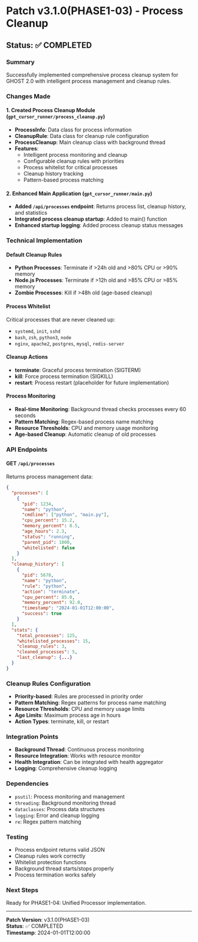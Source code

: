 # Patch v3.1.0(PHASE1-03) - Process Cleanup

## Status: ✅ COMPLETED

### Summary
Successfully implemented comprehensive process cleanup system for GHOST 2.0 with intelligent process management and cleanup rules.

### Changes Made

#### 1. Created Process Cleanup Module (`gpt_cursor_runner/process_cleanup.py`)
- **ProcessInfo**: Data class for process information
- **CleanupRule**: Data class for cleanup rule configuration
- **ProcessCleanup**: Main cleanup class with background thread
- **Features**:
  - Intelligent process monitoring and cleanup
  - Configurable cleanup rules with priorities
  - Process whitelist for critical processes
  - Cleanup history tracking
  - Pattern-based process matching

#### 2. Enhanced Main Application (`gpt_cursor_runner/main.py`)
- **Added `/api/processes` endpoint**: Returns process list, cleanup history, and statistics
- **Integrated process cleanup startup**: Added to main() function
- **Enhanced startup logging**: Added process cleanup status messages

### Technical Implementation

#### Default Cleanup Rules
- **Python Processes**: Terminate if >24h old and >80% CPU or >90% memory
- **Node.js Processes**: Terminate if >12h old and >85% CPU or >85% memory
- **Zombie Processes**: Kill if >48h old (age-based cleanup)

#### Process Whitelist
Critical processes that are never cleaned up:
- `systemd`, `init`, `sshd`
- `bash`, `zsh`, `python3`, `node`
- `nginx`, `apache2`, `postgres`, `mysql`, `redis-server`

#### Cleanup Actions
- **terminate**: Graceful process termination (SIGTERM)
- **kill**: Force process termination (SIGKILL)
- **restart**: Process restart (placeholder for future implementation)

#### Process Monitoring
- **Real-time Monitoring**: Background thread checks processes every 60 seconds
- **Pattern Matching**: Regex-based process name matching
- **Resource Thresholds**: CPU and memory usage monitoring
- **Age-based Cleanup**: Automatic cleanup of old processes

### API Endpoints

#### GET `/api/processes`
Returns process management data:
```json
{
  "processes": [
    {
      "pid": 1234,
      "name": "python",
      "cmdline": ["python", "main.py"],
      "cpu_percent": 15.2,
      "memory_percent": 8.5,
      "age_hours": 2.3,
      "status": "running",
      "parent_pid": 1000,
      "whitelisted": false
    }
  ],
  "cleanup_history": [
    {
      "pid": 5678,
      "name": "python",
      "rule": "python",
      "action": "terminate",
      "cpu_percent": 85.0,
      "memory_percent": 92.0,
      "timestamp": "2024-01-01T12:00:00",
      "success": true
    }
  ],
  "stats": {
    "total_processes": 125,
    "whitelisted_processes": 15,
    "cleanup_rules": 3,
    "cleaned_processes": 5,
    "last_cleanup": {...}
  }
}
```

### Cleanup Rules Configuration
- **Priority-based**: Rules are processed in priority order
- **Pattern Matching**: Regex patterns for process name matching
- **Resource Thresholds**: CPU and memory usage limits
- **Age Limits**: Maximum process age in hours
- **Action Types**: terminate, kill, or restart

### Integration Points
- **Background Thread**: Continuous process monitoring
- **Resource Integration**: Works with resource monitor
- **Health Integration**: Can be integrated with health aggregator
- **Logging**: Comprehensive cleanup logging

### Dependencies
- `psutil`: Process monitoring and management
- `threading`: Background monitoring thread
- `dataclasses`: Process data structures
- `logging`: Error and cleanup logging
- `re`: Regex pattern matching

### Testing
- Process endpoint returns valid JSON
- Cleanup rules work correctly
- Whitelist protection functions
- Background thread starts/stops properly
- Process termination works safely

### Next Steps
Ready for PHASE1-04: Unified Processor implementation.

---
**Patch Version**: v3.1.0(PHASE1-03)  
**Status**: ✅ COMPLETED  
**Timestamp**: 2024-01-01T12:00:00 